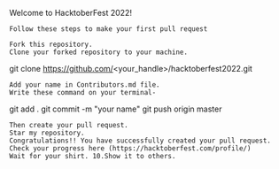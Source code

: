 Welcome to HacktoberFest 2022!


    Follow these steps to make your first pull request

    Fork this repository.
    Clone your forked repository to your machine.

git clone https://github.com/<your_handle>/hacktoberfest2022.git

    Add your name in Contributors.md file.
    Write these command on your terminal-

  git add .
  git commit -m "your name"
  git push origin master

    Then create your pull request.
    Star my repository.
    Congratulations!! You have successfully created your pull request.
    Check your progress here (https://hacktoberfest.com/profile/)
    Wait for your shirt. 10.Show it to others.
